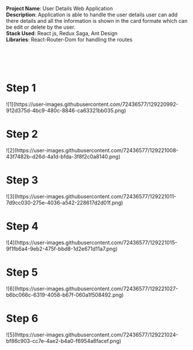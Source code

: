 **Project Name**: User Details Web Application<br/>
**Description**: Application is able to handle the user details user can add there details and all the information is shown in the card formate which can be edit or delete by the user.<br/>
**Stack Used**: React js, Redux Saga, Ant Design<br/>
**Libraries**: React-Router-Dom for handling the routes<br/>
<br/>
<br/>
<br/>
<br/>
<h1>Step 1</h1>
![1](https://user-images.githubusercontent.com/72436577/129220992-912d375d-4bc9-480c-8846-ca63321bb035.png)
<h1>Step 2</h1>
![2](https://user-images.githubusercontent.com/72436577/129221008-43f7482b-d26d-4a1d-bfda-3f8f2c0a8140.png)
<h1>Step 3</h1>
![3](https://user-images.githubusercontent.com/72436577/129221011-7d9cc030-275e-4036-a542-228617d2d01f.png)
<h1>Step 4</h1>
![4](https://user-images.githubusercontent.com/72436577/129221015-9f1fb6a4-9eb2-475f-bbd8-1d2e671d11a7.png)
<h1>Step 5</h1>
![6](https://user-images.githubusercontent.com/72436577/129221027-b6bc066c-6319-4058-b67f-060a1f508492.png)
<h1>Step 6</h1>
![5](https://user-images.githubusercontent.com/72436577/129221024-bf86c903-cc7e-4ae2-b4a0-f6954a8facef.png)

